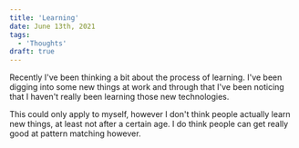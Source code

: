 ```yaml
---
title: 'Learning'
date: June 13th, 2021
tags:
  - 'Thoughts'
draft: true
---
```


Recently I've been thinking a bit about the process of learning. I've been
digging into some new things at work and through that I've been noticing that I
haven't really been learning those new technologies.

This could only apply to myself, however I don't think people actually learn new
things, at least not after a certain age. I do think people can get really good
at pattern matching however.

